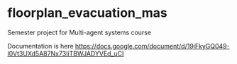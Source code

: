 # floorplan_evacuation_mas
Semester project for Multi-agent systems course

Documentation is here https://docs.google.com/document/d/19jFkyGQ049-l0Vt3UXd5A87Nx73IiTBWJADYVEd_uCI
